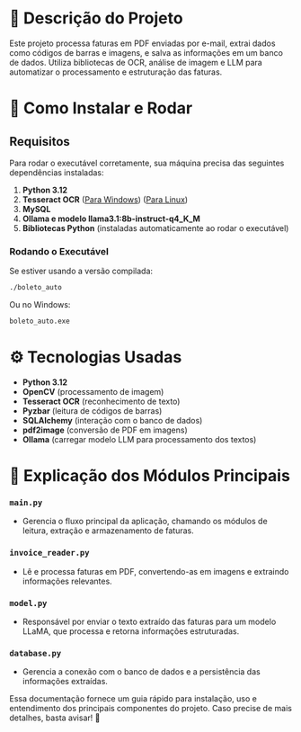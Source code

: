 # 📖 Descrição do Projeto
Este projeto processa faturas em PDF enviadas por e-mail, extrai dados como códigos de barras e imagens, e salva as informações em um banco de dados. Utiliza bibliotecas de OCR, análise de imagem e LLM para automatizar o processamento e estruturação das faturas.

# 🚀 Como Instalar e Rodar
## Requisitos
Para rodar o executável corretamente, sua máquina precisa das seguintes dependências instaladas:
1. **Python 3.12**
2. **Tesseract OCR** ([Para Windows](https://github.com/UB-Mannheim/tesseract/wiki)) ([Para Linux](https://github.com/UB-Mannheim/tesseract/wiki))
3. **MySQL**
4. **Ollama e modelo llama3.1:8b-instruct-q4_K_M**
5. **Bibliotecas Python** (instaladas automaticamente ao rodar o executável)

### Rodando o Executável
Se estiver usando a versão compilada:
```sh
./boleto_auto
```
Ou no Windows:
```sh
boleto_auto.exe
```

# ⚙️ Tecnologias Usadas
- **Python 3.12**
- **OpenCV** (processamento de imagem)
- **Tesseract OCR** (reconhecimento de texto)
- **Pyzbar** (leitura de códigos de barras)
- **SQLAlchemy** (interação com o banco de dados)
- **pdf2image** (conversão de PDF em imagens)
- **Ollama** (carregar modelo LLM para processamento dos textos)

# 📜 Explicação dos Módulos Principais

### `main.py`
- Gerencia o fluxo principal da aplicação, chamando os módulos de leitura, extração e armazenamento de faturas.

### `invoice_reader.py`
- Lê e processa faturas em PDF, convertendo-as em imagens e extraindo informações relevantes.

### `model.py`
- Responsável por enviar o texto extraído das faturas para um modelo LLaMA, que processa e retorna informações estruturadas.

### `database.py`
- Gerencia a conexão com o banco de dados e a persistência das informações extraídas.

Essa documentação fornece um guia rápido para instalação, uso e entendimento dos principais componentes do projeto. Caso precise de mais detalhes, basta avisar! 🚀

